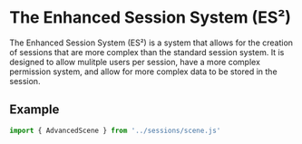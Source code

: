 # The Enhanced Session System (ES²)

The Enhanced Session System (ES²) is a system that allows for the creation of sessions that are more complex than the
standard session system. It is designed to allow mulitple users per session, have a more complex permission system, and
allow for more complex data to be stored in the session.

## Example

```ts
import { AdvancedScene } from '../sessions/scene.js'


```
